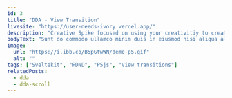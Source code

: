 ```yaml
---
id: 3
title: "DDA - View Transition"
livesite: "https://user-needs-ivory.vercel.app/"
description: "Creative Spike focused on using your creativitiy to create a view transition."
bodyText: "Sunt do commodo ullamco minim duis in eiusmod nisi aliqua aliqua ut esse enim proident. Quis deserunt id ipsum Lorem dolor ea ad Lorem dolor id et exercitation fugiat. Commodo mollit exercitation deserunt elit deserunt Lorem ut magna sit est voluptate aliqua. Ullamco cillum voluptate minim deserunt nisi eiusmod. Duis aliqua anim eu ea duis."
image:
  url: "https://i.ibb.co/B5pGtwWN/demo-p5.gif"
  alt: ""
tags: ["Sveltekit", "FDND", "P5js", "View transitions"]
relatedPosts:
  - dda
  - dda-scroll
---
```

